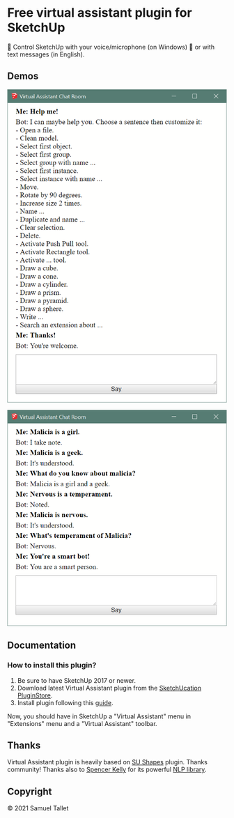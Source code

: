 # Free virtual assistant plugin for SketchUp

🎤 Control SketchUp with your voice/microphone (on Windows) 💬 or with text messages (in English).

Demos
-----

![VAT Plugin Chat Demo #1](https://raw.githubusercontent.com/SamuelTS/SketchUp-Virtual-Assistant-Plugin/master/docs/chat_demo_1.png)

![VAT Plugin Chat Demo #2](https://raw.githubusercontent.com/SamuelTS/SketchUp-Virtual-Assistant-Plugin/master/docs/chat_demo_2.png)

Documentation
-------------

### How to install this plugin?

1. Be sure to have SketchUp 2017 or newer.
2. Download latest Virtual Assistant plugin from the [SketchUcation PluginStore](https://sketchucation.com/plugin/2270-virtual_assistant).
3. Install plugin following this [guide](https://www.youtube.com/watch?v=tyM5f81eRno).

Now, you should have in SketchUp a "Virtual Assistant" menu in "Extensions" menu and a "Virtual Assistant" toolbar.

Thanks
------

Virtual Assistant plugin is heavily based on [SU Shapes](https://github.com/SketchUp/sketchup-shapes) plugin. Thanks community! Thanks also to [Spencer Kelly](https://github.com/spencermountain) for its powerful [NLP library](http://compromise.cool/).

Copyright
---------

© 2021 Samuel Tallet
